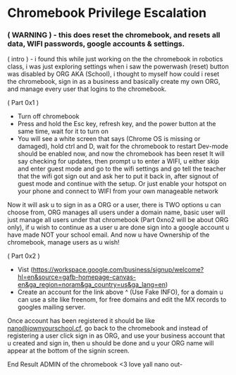 <h1>Chromebook Privilege Escalation</h1>

<h3>( WARNING ) - this does reset the chromebook, and resets all data, WIFI passwords, google accounts & settings.</h3>
 
( intro ) - i found this while just working on the the chromebook in robotics class, i was just exploring settings when i saw the powerwash (reset) button was disabled by ORG AKA (School), i thought to myself how could i reset the chromebook, sign in as a business and basically create my own ORG, and manage every user that logins to the chromebook.

( Part 0x1 ) 

- Turn off chromebook
- Press and hold the Esc key, refresh key, and the power button at the same time, wait for it to turn on
- You will see a white screen that says (Chrome OS is missing or damaged), hold ctrl and D, wait for the chromebook to restart
Dev-mode should be enabled now, and now the chromebook has been reset
It will say checking for updates, then prompt u to enter a WIFI, u either skip and enter guest mode and go to the wifi settings and go tell the teacher that the wifi got sign out and ask her to put it back in, after signout of guest mode and continue with the setup.
Or just enable your hotspot on your phone and connect to WIFI from your own manageable network


Now it will ask u to sign in as a ORG or a user, there is TWO options u can choose from, ORG manages all users under a domain name, basic user will just manage all users under that chromebook (Part 0xno2 will be about ORG only), if u wish to continue as a user u are done sign into a google account u have made NOT your school email. And now u have Ownership of the chromebook, manage users as u wish!


( Part 0x2 )

- Vist (https://workspace.google.com/business/signup/welcome?hl=en&source=gafb-homepage-canvas-en&ga_region=noram&ga_country=us&ga_lang=en)
- Create an account for the link above ^ (Use Fake INFO), for a domain u can use a site like freenom, for free domains and edit the MX records to googles mailing server. 

Once account has been registered it should be like nano@iownyourschool.cf, go back to the chromebook and instead of registering a user click sign in as ORG, and use your       business account that u created and sign in, then u should be done and u your ORG name will appear at the bottom of the signin screen. 


End Result ADMIN of the chromebook <3 love yall nano out-



